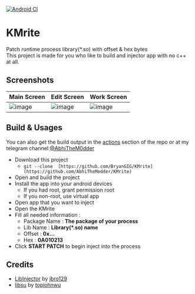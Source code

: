 [![Android CI](https://github.com/0xMe/KMrite/actions/workflows/build.yml/badge.svg?branch=master&event=workflow_dispatch)](https://github.com/0xMe/KMrite/actions/workflows/build.yml)
# KMrite
Patch runtime process library(*.so) with offset & hex bytes
<br>
This project is made for you who like to build and injector app with no c++ at all.

## Screenshots
| Main Screen | Edit Screen | Work Screen |
|-----------|-----------|-----------|
| ![image](https://github.com/AbhiTheModder/KMrite/assets/85984486/2297e7ef-1ea1-40a2-abe3-7f297d0338dd) | ![image](https://github.com/AbhiTheModder/KMrite/assets/85984486/72d5d4fe-9ce0-46f3-9d7c-8cb484b32b6a) | ![image](https://github.com/AbhiTheModder/KMrite/assets/85984486/4f9f00fc-b977-49b6-aadb-b85d14722100) |


## Build & Usages 
You can also get the build output in the [actions](https://github.com/AbhiTheModder/KMrite/actions) section of the repo or at my telegram channel [@AbhiTheM0dder](https://t.me/AbhiTheM0dder/1225)
- Download this project
    - `git --clone  [https://github.com/BryanGIG/KMrite](https://github.com/AbhiTheModder/KMrite)`
- Open and build the project
- Install the app into your android devices
    - If you had root, grant permission root
    - If you non-root, use virtual app
- Open app that you want to inject
- Open the KMrite
- Fill all needed information :
    - Package Name : **The package of your process**
    - Lib Name : **Library(*.so) name**
    - Offset : **0x...**
    - Hex : **0A010213**
- Click **START PATCH** to begin inject into the process

## Credits
- [LibInjector](https://github.com/jbro129/LibInjector) by [jbro129](https://github.com/jbro129)
- [libsu](https://github.com/topjohnwu/libsu) by [topjohnwu](https://github.com/topjohnwu) 

